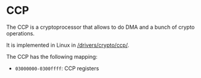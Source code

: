 # CCP

The CCP is a cryptoprocessor that allows to do DMA and a bunch of crypto operations.

It is implemented in Linux in [/drivers/crypto/ccp/](https://github.com/torvalds/linux/tree/master/drivers/crypto/ccp).

The CCP has the following mapping:
  * `03000000-0300ffff`: CCP registers
